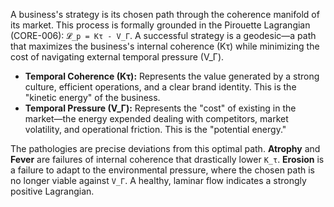 A business's strategy is its chosen path through the coherence manifold of its market. This process is formally grounded in the Pirouette Lagrangian (CORE-006): `𝓛_p = Kτ - V_Γ`. A successful strategy is a geodesic—a path that maximizes the business's internal coherence (Kτ) while minimizing the cost of navigating external temporal pressure (V_Γ).

*   **Temporal Coherence (Kτ):** Represents the value generated by a strong culture, efficient operations, and a clear brand identity. This is the "kinetic energy" of the business.
*   **Temporal Pressure (V_Γ):** Represents the "cost" of existing in the market—the energy expended dealing with competitors, market volatility, and operational friction. This is the "potential energy."

The pathologies are precise deviations from this optimal path. **Atrophy** and **Fever** are failures of internal coherence that drastically lower `K_τ`. **Erosion** is a failure to adapt to the environmental pressure, where the chosen path is no longer viable against `V_Γ`. A healthy, laminar flow indicates a strongly positive Lagrangian.